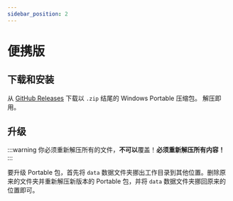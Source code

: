 ```yaml
---
sidebar_position: 2
---
```

# 便携版

## 下载和安装

从 [GitHub Releases](https://github.com/PBH-BTN/PeerBanHelper/releases/latest) 下载以 `.zip` 结尾的 Windows Portable 压缩包。
解压即用。

## 升级

:::warning
你必须重新解压所有的文件，**不可以**覆盖！**必须重新解压所有内容！**
:::

要升级 Portable 包，首先将 `data` 数据文件夹挪出工作目录到其他位置。删除原来的文件夹并重新解压新版本的 Portable 包，并将 `data` 数据文件夹挪回原来的位置即可。
